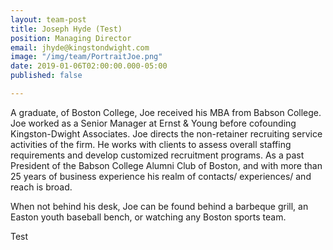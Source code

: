 ```yaml
---
layout: team-post
title: Joseph Hyde (Test)
position: Managing Director
email: jhyde@kingstondwight.com
image: "/img/team/PortraitJoe.png"
date: 2019-01-06T02:00:00.000-05:00
published: false

---
```

A graduate, of Boston College, Joe received his MBA from Babson College. Joe worked as a Senior Manager at Ernst & Young before cofounding Kingston-Dwight Associates.  Joe directs the non-retainer recruiting service activities of the firm.  He works with clients to assess overall staffing requirements and develop customized recruitment programs.  As a past President of the Babson College Alumni Club of Boston, and with more than 25 years of business experience his realm of contacts/ experiences/ and reach is broad.

When not behind his desk, Joe can be found behind a barbeque grill, an Easton youth baseball bench, or watching any Boston sports team.

Test